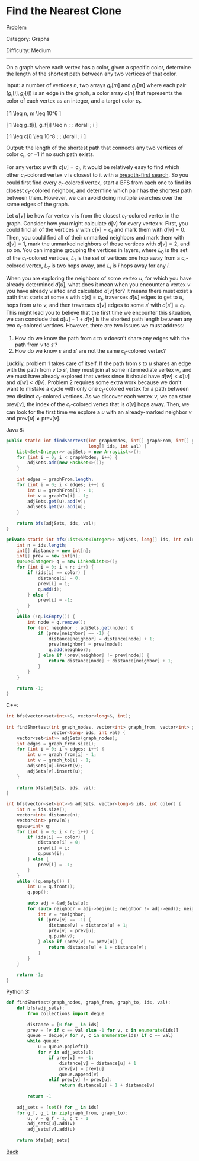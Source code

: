 # Find the Nearest Clone

[Problem](https://www.hackerrank.com/challenges/find-the-nearest-clone/problem)

Category: Graphs

Difficulty: Medium

---

On a graph where each vertex has a color, given a specific color, determine the
length of the shortest path between any two vertices of that color.

Input: a number of vertices $n$, two arrays $g_t[m]$ and $g_f[m]$ where each
pair $(g_t[i], g_f[i])$ is an edge in the graph, a color array $c[n]$ that
represents the color of each vertex as an integer, and a target color $c_t$.

\[ 1 \leq n, m \leq 10^6 \]

\[ 1 \leq g_t[i], g_f[i] \leq n \; \; \forall \; i \]

\[ 1 \leq c[i] \leq 10^8 \; \; \forall \; i \]

Output: the length of the shortest path that connects any two vertices of color
$c_t$, or $-1$ if no such path exists.

For any vertex $u$ with $c[u] = c_t$, it would be relatively easy to find which
other $c_t$-colored vertex $v$ is closest to it with a
[breadth-first search](https://en.wikipedia.org/wiki/Breadth-first_search). So
you could first find every $c_t$-colored vertex, start a BFS from each one to
find its closest $c_t$-colored neighbor, and determine which pair has the
shortest path between them. However, we can avoid doing multiple searches over
the same edges of the graph.

Let $d[v]$ be how far vertex $v$ is from the closest $c_t$-colored vertex in the
graph. Consider how you might calculate $d[v]$ for every vertex $v$. First, you
could find all of the vertices $v$ with $c[v] = c_t$ and mark them with
$d[v] = 0$. Then, you could find all of their unmarked neighbors and mark them
with $d[v] = 1$, mark the unmarked neighbors of those vertices with $d[v] = 2$,
and so on. You can imagine grouping the vertices in layers, where $L_0$ is the
set of the $c_t$-colored vertices, $L_1$ is the set of vertices one hop away
from a $c_t$-colored vertex, $L_2$ is two hops away, and $L_i$ is $i$ hops away
for any $i$.

When you are exploring the neighbors of some vertex $u$, for which you have
already determined $d[u]$, what does it mean when you encounter a vertex $v$ you
have already visited and calculated $d[v]$ for? It means there must exist a path
that starts at some $s$ with $c[s] = c_t$, traverses $d[u]$ edges to get to $u$,
hops from $u$ to $v$, and then traverses $d[v]$ edges to some $s'$ with
$c[s'] = c_t$. This might lead you to believe that the first time we encounter
this situation, we can conclude that $d[u] + 1 + d[v]$ is the shortest path
length between any two $c_t$-colored vertices. However, there are two issues we
must address:

1. How do we know the path from $s$ to $u$ doesn't share any edges with the path
from $v$ to $s'$?
2. How do we know $s$ and $s'$ are not the same $c_t$-colored vertex?

Luckily, problem 1 takes care of itself. If the path from $s$ to $u$ shares an
edge with the path from $v$ to $s'$, they must join at some intermediate vertex
$w$, and we must have already explored that vertex since it should have
$d[w] < d[u]$ and $d[w] < d[v]$. Problem 2 requires some extra work because we
don't want to mistake a cycle with only one $c_t$-colored vertex for a path
between two distinct $c_t$-colored vertices. As we discover each vertex $v$, we
can store $\text{prev}[v]$, the index of the $c_t$-colored vertex that is $d[v]$
hops away. Then, we can look for the first time we explore a $u$ with an
already-marked neighbor $v$ and $\text{prev}[u] \neq \text{prev}[v]$.

Java 8:
```java
public static int findShortest(int graphNodes, int[] graphFrom, int[] graphTo,
                               long[] ids, int val) {
    List<Set<Integer>> adjSets = new ArrayList<>();
    for (int i = 0; i < graphNodes; i++) {
        adjSets.add(new HashSet<>());
    }
    
    int edges = graphFrom.length;
    for (int i = 0; i < edges; i++) {
        int u = graphFrom[i] - 1;
        int v = graphTo[i] - 1;
        adjSets.get(u).add(v);
        adjSets.get(v).add(u);
    }
    
    return bfs(adjSets, ids, val);
}

private static int bfs(List<Set<Integer>> adjSets, long[] ids, int color) {
    int n = ids.length;
    int[] distance = new int[n];
    int[] prev = new int[n];
    Queue<Integer> q = new LinkedList<>();
    for (int i = 0; i < n; i++) {
        if (ids[i] == color) {
            distance[i] = 0;
            prev[i] = i;
            q.add(i);
        } else {
            prev[i] = -1;
        }
    }
    while (!q.isEmpty()) {
        int node = q.remove();
        for (int neighbor : adjSets.get(node)) {
            if (prev[neighbor] == -1) {
                distance[neighbor] = distance[node] + 1;
                prev[neighbor] = prev[node];
                q.add(neighbor);
            } else if (prev[neighbor] != prev[node]) {
                return distance[node] + distance[neighbor] + 1;
            }
        }
    }
    
    return -1;
}
```

C++:
```cpp
int bfs(vector<set<int>>&, vector<long>&, int);
 
int findShortest(int graph_nodes, vector<int> graph_from, vector<int> graph_to,
                 vector<long> ids, int val) {
    vector<set<int>> adjSets(graph_nodes);
    int edges = graph_from.size();
    for (int i = 0; i < edges; i++) {
        int u = graph_from[i] - 1;
        int v = graph_to[i] - 1;
        adjSets[u].insert(v);
        adjSets[v].insert(u);
    }
    
    return bfs(adjSets, ids, val);
}

int bfs(vector<set<int>>& adjSets, vector<long>& ids, int color) {
    int n = ids.size();
    vector<int> distance(n);
    vector<int> prev(n);
    queue<int> q;
    for (int i = 0; i < n; i++) {
        if (ids[i] == color) {
            distance[i] = 0;
            prev[i] = i;
            q.push(i);
        } else {
            prev[i] = -1;
        }
    }
    while (!q.empty()) {
        int u = q.front();
        q.pop();
        
        auto adj = &adjSets[u];
        for (auto neighbor = adj->begin(); neighbor != adj->end(); neighbor++) {
            int v = *neighbor;
            if (prev[v] == -1) {
                distance[v] = distance[u] + 1;
                prev[v] = prev[u];
                q.push(v);
            } else if (prev[v] != prev[u]) {
                return distance[u] + 1 + distance[v];
            }
        }
    }
    
    return -1;
}
```

Python 3:
```python
def findShortest(graph_nodes, graph_from, graph_to, ids, val):
    def bfs(adj_sets):
        from collections import deque
        
        distance = [0 for _ in ids]
        prev = [v if c == val else -1 for v, c in enumerate(ids)]
        queue = deque(v for v, c in enumerate(ids) if c == val)
        while queue:
            u = queue.popleft()
            for v in adj_sets[u]:
                if prev[v] == -1:
                    distance[v] = distance[u] + 1
                    prev[v] = prev[u]
                    queue.append(v)
                elif prev[v] != prev[u]:
                    return distance[u] + 1 + distance[v]
                    
        return -1
    
    adj_sets = [set() for _ in ids]
    for g_f, g_t in zip(graph_from, graph_to):
        u, v = g_f - 1, g_t - 1
        adj_sets[u].add(v)
        adj_sets[v].add(u)
    
    return bfs(adj_sets)
```

[Back](../../hackerrank.md)
